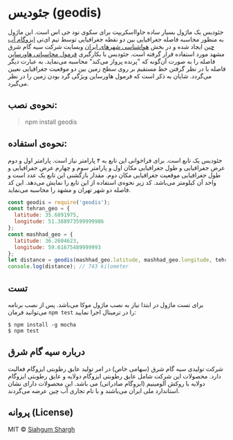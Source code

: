# جئودیس (geodis)
جئودیس یک ماژول بسیار ساده جاوااسکریپت برای سکوی نود جی اس است. این ماژول به منظور محاسبه فاصله جغرافیایی بین دو نقطه جغرافیایی توسط تیم ای‌تی
[ایزوگام آب چین](https://siahgumeshargh.com)  ایجاد شده و در بخش 
[هواشناسی شهرهای ایران](https://siahgumeshargh.com/weather)
 وبسایت شرکت سیه گام شرق مشهد مورد استفاده قرار گرفته است. جئودیس با بکارگیری
[فرمول محاسباتی هاورساین](https://en.wikipedia.org/wiki/Haversine_formula)
 فاصله را به صورت آن‌گونه که "پرنده پرواز می‌کند" محاسبه می‌نماید. به عبارت دیگر فاصله با در نظر گرفتن خط مستقیم بر روی سطح زمین بین دو موقعیت جغرافیایی نعیین می‌گردد. شایان به ذکر است که فرمول هاورساین ویژگی گرد بودن زمین را در نظر می‌گیرد.

## نحوه‌ی نصب:
 > npm install geodis

## نحوه‌ی استفاده:

 جئودیس یک تابع است. برای فراخوانی این تابع به ۴ پارامتر نیاز است. پارامتر اول و دوم عرض جفرافیایی و طول جغرافیایی مکان اول و پارامتر سوم و چهارم  عرض جفرافیایی و طول جغرافیایی موقعیت جغرافیایی مکان دوم. مقدار بازگشنی این تابع یک عدد است و واحد آن کیلومتر می‌باشد. کد زیر نحوه‌ی استفاده از این تابع را نمایش می‌دهد. این کد فاصله دو شهر تهران و مشهد را محاسبه می‌نماید. 

 ```javascript
 const geodis = require('geodis');
 const tehran_geo = {
   latitude: 35.6891975,
   longitude: 51.388973599999986
 };
 const mashhad_geo = {
   latitude: 36.2604623,
   longitude: 59.61675489999993
 };
 let distance = geodis(mashhad_geo.latitude, mashhad_geo.longitude, tehran_geo.latitude, tehran_geo.longitude);
 console.log(distance); // 743 kilometer
```

## تست
برای تست ماژول در ابتذا نیاز به نصب ماژول موکا می‌باشد. پس از نصب برنامه می‌توانید فرمان `npm test` را در ترمینال اجرا نمایید:

```
$ npm install -g mocha
$ npm test
```

## درباره سیه گام شرق

شرکت تولیدی سیه گام شرق (سهامی خاص) در امر تولید عایق رطوبتی ایزوگام فعالیت دارد. محصولات این شرکت شامل عایق رطوبتی ایزوگام دولایه و عایق رطوبتی ایزوگام دولایه با روکش آلومینیم (ایزوگام صادراتی) می باشد. این محصولات دارای نشان استاندارد ملی ایران می‌باشند و با نام تجاری آب چین عرضه می‌گردند.


## پروانه (License)

MIT © [Siahgum Shargh](https://siahgumeshargh.com)
